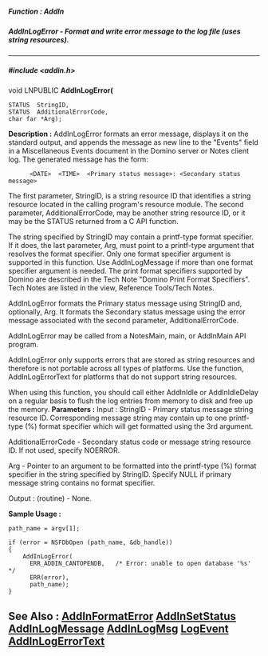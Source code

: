 ##### Function : AddIn
##### AddInLogError - Format and write error message to the log file (uses string resources).
---
##### #include <addin.h>
void LNPUBLIC **AddInLogError(**

	STATUS  StringID,
	STATUS  AdditionalErrorCode,
	char far *Arg);
**Description :**
AddInLogError formats an error message, displays it on the standard output, and 
appends the message as new line to the "Events" field in a Miscellaneous Events 
document in the Domino server or Notes client log.  The generated message has 
the form:
 
          <DATE>  <TIME>  <Primary status message>: <Secondary status message>

The first parameter, StringID, is a string resource ID that identifies a string 
resource located in the calling program's resource module. The second 
parameter, AdditionalErrorCode, may be another string resource ID, or it may be 
the STATUS returned from a C API function.

The string specified by StringID may contain a printf-type format specifier. If 
it does, the last parameter, Arg, must point to a printf-type argument that 
resolves the format specifier.  Only one format specifier argument is supported 
in this function.  Use AddInLogMessage if more than one format specifier 
argument is needed.  The print format specifiers supported by Domino are 
described in the Tech Note "Domino Print Format Specifiers".  Tech Notes are 
listed in the view, Reference Tools/Tech Notes.

AddInLogError formats the Primary status message using StringID and, 
optionally, Arg.  It formats the Secondary status message using the error 
message associated with the second parameter, AdditionalErrorCode.

AddInLogError may be called from a NotesMain, main, or AddInMain API program.

AddInLogError only supports errors that are stored as string resources and 
therefore is not portable across all types of platforms.  Use the function, 
AddInLogErrorText for platforms that do not support string resources.

When using this function, you should call either AddInIdle or AddInIdleDelay on 
a regular basis to flush the log entries from memory to disk and free up the 
memory.
**Parameters :**
Input :
StringID  -  Primary status message string resource ID.  Corresponding message string may contain up to one printf-type (%) format specifier which will get formatted using the 3rd argument.

AdditionalErrorCode  -  Secondary status code or message string resource ID.  If not used, specify NOERROR.

Arg  -  Pointer to an argument to be formatted into the  printf-type (%) format specifier in the string specified by StringID. Specify NULL if primary message string contains no format specifier.

Output :
(routine)  -  None.


**Sample Usage :**
```
path_name = argv[1];

if (error = NSFDbOpen (path_name, &db_handle))
{
    AddInLogError(
      ERR_ADDIN_CANTOPENDB,   /* Error: unable to open database '%s' */
      ERR(error),
      path_name);
}
```
**See Also :**
[AddInFormatError](D:/md_files/AddInFormatError.md)
[AddInSetStatus](D:/md_files/AddInSetStatus.md)
[AddInLogMessage](D:/md_files/AddInLogMessage.md)
[AddInLogMsg](D:/md_files/AddInLogMsg.md)
[LogEvent](D:/md_files/LogEvent.md)
[AddInLogErrorText](D:/md_files/AddInLogErrorText.md)
---
